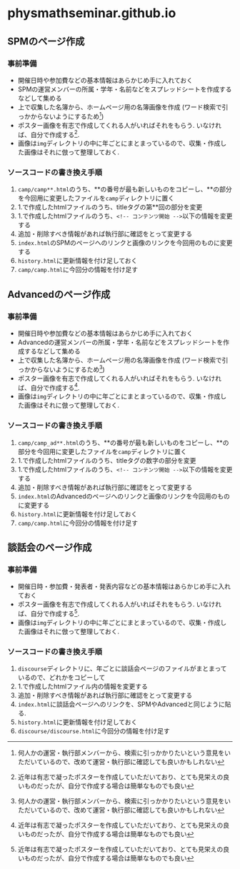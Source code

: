 # physmathseminar.github.io

## SPMのページ作成

### 事前準備
- 開催日時や参加費などの基本情報はあらかじめ手に入れておく
- SPMの運営メンバーの所属・学年・名前などをスプレッドシートを作成するなどして集める
- 上で収集した名簿から、ホームページ用の名簿画像を作成 (ワード検索で引っかからないようにするため[^1])
- ポスター画像を有志で作成してくれる人がいればそれをもらう. いなければ、自分で作成する[^2].
- 画像は`img`ディレクトリの中に年ごとにまとまっているので、収集・作成した画像はそれに倣って整理しておく.

### ソースコードの書き換え手順
1. `camp/camp**.html`のうち、\*\*の番号が最も新しいものをコピーし、\*\*の部分を今回用に変更したファイルを`camp`ディレクトリに置く
2. 1.で作成したhtmlファイルのうち、titleタグの第\*\*回の部分を変更
3. 1.で作成したhtmlファイルのうち、`<!-- コンテンツ開始 -->`以下の情報を変更する
4. 追加・削除すべき情報があれば執行部に確認をとって変更する
5. `index.html`のSPMのページへのリンクと画像のリンクを今回用のものに変更する
6. `history.html`に更新情報を付け足しておく
7. `camp/camp.html`に今回分の情報を付け足す

## Advancedのページ作成

### 事前準備
- 開催日時や参加費などの基本情報はあらかじめ手に入れておく
- Advancedの運営メンバーの所属・学年・名前などをスプレッドシートを作成するなどして集める
- 上で収集した名簿から、ホームページ用の名簿画像を作成 (ワード検索で引っかからないようにするため[^1])
- ポスター画像を有志で作成してくれる人がいればそれをもらう. いなければ、自分で作成する[^2].
- 画像は`img`ディレクトリの中に年ごとにまとまっているので、収集・作成した画像はそれに倣って整理しておく.

### ソースコードの書き換え手順
1. `camp/camp_ad**.html`のうち、\*\*の番号が最も新しいものをコピーし、\*\*の部分を今回用に変更したファイルを`camp`ディレクトリに置く
2. 1.で作成したhtmlファイルのうち、titleタグの数字の部分を変更
3. 1.で作成したhtmlファイルのうち、`<!-- コンテンツ開始 -->`以下の情報を変更する
4. 追加・削除すべき情報があれば執行部に確認をとって変更する
5. `index.html`のAdvancedのページへのリンクと画像のリンクを今回用のものに変更する
6. `history.html`に更新情報を付け足しておく
7. `camp/camp.html`に今回分の情報を付け足す

## 談話会のページ作成

### 事前準備
- 開催日時・参加費・発表者・発表内容などの基本情報はあらかじめ手に入れておく
- ポスター画像を有志で作成してくれる人がいればそれをもらう. いなければ、自分で作成する[^2].
- 画像は`img`ディレクトリの中に年ごとにまとまっているので、収集・作成した画像はそれに倣って整理しておく.

### ソースコードの書き換え手順
1. `discourse`ディレクトリに、年ごとに談話会ページのファイルがまとまっているので、どれかをコピーして
3. 1.で作成したhtmlファイル内の情報を変更する
4. 追加・削除すべき情報があれば執行部に確認をとって変更する
5. `index.html`に談話会ページへのリンクを、SPMやAdvancedと同じように貼る.
6. `history.html`に更新情報を付け足しておく
7. `discourse/discourse.html`に今回分の情報を付け足す


[^1]: 何人かの運営・執行部メンバーから、検索に引っかかりたいという意見をいただいているので、改めて運営・執行部に確認しても良いかもしれない
[^2]: 近年は有志で凝ったポスターを作成していただいており、とても見栄えの良いものだったが、自分で作成する場合は簡単なものでも良い